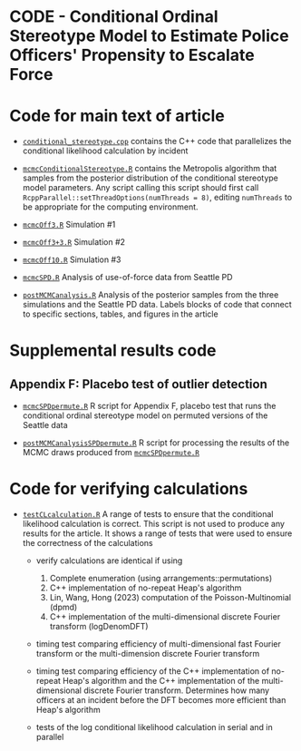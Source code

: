 CODE - Conditional Ordinal Stereotype Model to Estimate Police Officers' Propensity to Escalate Force
================

# Code for main text of article

- [`conditional_stereotype.cpp`](conditional_stereotype.cpp) contains the C++ code that parallelizes the conditional likelihood calculation by incident

- [`mcmcConditionalStereotype.R`](mcmcConditionalStereotype.R) contains the Metropolis algorithm that samples from the posterior distribution of the conditional stereotype model parameters. Any script calling this script should first call `RcppParallel::setThreadOptions(numThreads = 8)`, editing `numThreads` to be appropriate for the computing environment.

- [`mcmcOff3.R`](mcmcOff3.R) Simulation #1

- [`mcmcOff3+3.R`](mcmcOff3+3.R) Simulation #2

- [`mcmcOff10.R`](mcmcOff10.R) Simulation #3

- [`mcmcSPD.R`](mcmcSPD.R) Analysis of use-of-force data from Seattle PD

- [`postMCMCanalysis.R`](postMCMCanalysis.R) Analysis of the posterior samples from the three simulations and the Seattle PD data. Labels blocks of code that connect to specific sections, tables, and figures in the article


# Supplemental results code

## Appendix F: Placebo test of outlier detection

- [`mcmcSPDpermute.R`](mcmcSPDpermute.R) R script for Appendix F, placebo test that runs the conditional ordinal stereotype model on permuted versions of the Seattle data

- [`postMCMCanalysisSPDpermute.R`](postMCMCanalysisSPDpermute.R) R script for processing the results of the MCMC draws produced from [`mcmcSPDpermute.R`](mcmcSPDpermute.R)


# Code for verifying calculations

- [`testCLcalculation.R`](testCLcalculation.R) A range of tests to ensure that the conditional likelihood calculation is correct. This script is not used to produce any results for the article. It shows a range of tests that were used to ensure the correctness of the calculations

    - verify calculations are identical if using 
        1. Complete enumeration (using arrangements::permutations)
        2. C++ implementation of no-repeat Heap's algorithm
        3. Lin, Wang, Hong (2023) computation of the Poisson-Multinomial (dpmd)
        4. C++ implementation of the multi-dimensional discrete Fourier transform (logDenomDFT)

    - timing test comparing efficiency of multi-dimensional fast Fourier transform or the multi-dimension discrete Fourier transform
    
    - timing test comparing efficiency of the C++ implementation of no-repeat Heap's algorithm and the C++ implementation of the multi-dimensional discrete Fourier transform. Determines how many officers at an incident before the DFT becomes more efficient than Heap's algorithm
    
    - tests of the log conditional likelihood calculation in serial and in parallel